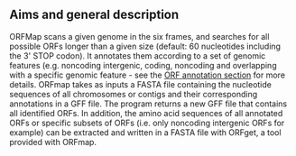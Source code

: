 ## Aims and general description

ORFMap scans a given genome in the six frames, and searches for 
all possible ORFs longer than a given size (default: 60 nucleotides
including the 3' STOP codon). It annotates them according to a set of genomic features (e.g. noncoding intergenic,
coding, noncoding and overlapping with a specific genomic feature - see
the [ORF annotation section](./orfmap_orfdef.md) for more details. 
ORFmap takes as inputs a FASTA file containing the nucleotide
sequences of all chromosomes or contigs and their corresponding 
annotations in a GFF file. The program returns a new GFF file that contains all
identified ORFs. In addition, the amino acid sequences of 
all annotated ORFs or specific subsets of ORFs (i.e. only noncoding intergenic ORFs for example)
can be extracted and written in a FASTA file with ORFget, a tool 
provided with ORFmap. 
